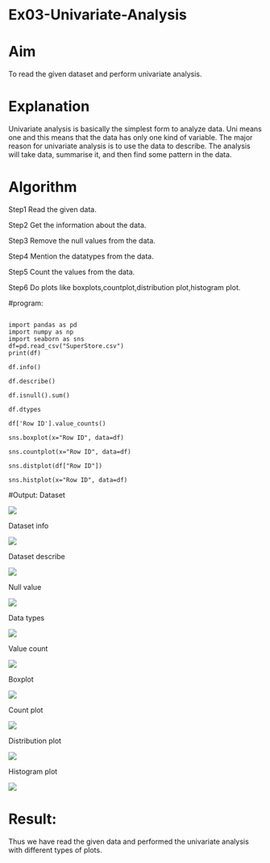 # Ex03-Univariate-Analysis

# Aim
To read the given dataset and perform univariate analysis.

# Explanation
Univariate analysis is basically the simplest form to analyze data. Uni means one and this means that the data has only one kind of variable. The major reason for univariate analysis is to use the data to describe. The analysis will take data, summarise it, and then find some pattern in the data.

# Algorithm
Step1 Read the given data.

Step2 Get the information about the data.

Step3 Remove the null values from the data.

Step4 Mention the datatypes from the data.

Step5 Count the values from the data.

Step6 Do plots like boxplots,countplot,distribution plot,histogram plot.

#program:

```

import pandas as pd
import numpy as np
import seaborn as sns
df=pd.read_csv("SuperStore.csv")
print(df)

df.info()

df.describe()

df.isnull().sum()

df.dtypes

df['Row ID'].value_counts()

sns.boxplot(x="Row ID", data=df)

sns.countplot(x="Row ID", data=df)

sns.distplot(df["Row ID"])

sns.histplot(x="Row ID", data=df)

```
#Output:
Dataset 

![](https://github.com/Hariharan5354/Ex03-Univariate-Analysis/blob/main/01.jpg)


Dataset info

![](https://github.com/Hariharan5354/Ex03-Univariate-Analysis/blob/main/02.jpg)


Dataset describe

![](https://github.com/Hariharan5354/Ex03-Univariate-Analysis/blob/main/03.jpg)


Null value

![](https://github.com/Hariharan5354/Ex03-Univariate-Analysis/blob/main/04.jpg)


Data types

![](https://github.com/Hariharan5354/Ex03-Univariate-Analysis/blob/main/05.jpg)


Value count

![](https://github.com/Hariharan5354/Ex03-Univariate-Analysis/blob/main/06.jpg)


Boxplot

![](https://github.com/Hariharan5354/Ex03-Univariate-Analysis/blob/main/07.jpg)


Count plot

![](https://github.com/Hariharan5354/Ex03-Univariate-Analysis/blob/main/08.jpg)


Distribution plot

![](https://github.com/Hariharan5354/Ex03-Univariate-Analysis/blob/main/09.jpg)


Histogram plot

![](https://github.com/Hariharan5354/Ex03-Univariate-Analysis/blob/main/10.jpg)



# Result:
Thus we have read the given data and performed the univariate analysis with different types of plots.
